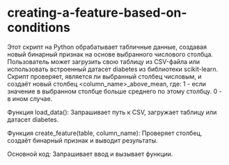 # creating-a-feature-based-on-conditions
Этот скрипт на Python обрабатывает табличные данные, создавая новый бинарный признак на основе выбранного числового столбца. Пользователь может загрузить свою таблицу из CSV-файла или использовать встроенный датасет diabetes из библиотеки scikit-learn. Скрипт проверяет, является ли выбранный столбец числовым, и создаёт новый столбец <column_name>_above_mean, где:
  1 - если значение в выбранном столбце больше среднего по этому столбцу.
  0 - в ином случае.

Функция load_data(): Запрашивает путь к CSV, загружает таблицу или датасет diabetes.

Функция create_feature(table, column_name): Проверяет столбец, создаёт бинарный признак и выводит результаты.

Основной код: Запрашивает ввод и вызывает функции.
